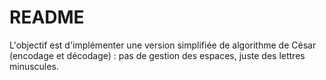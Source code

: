 # README

L'objectif est d'implémenter une version simplifiée de algorithme de César (encodage et décodage) : pas de gestion des espaces, juste des lettres minuscules.
